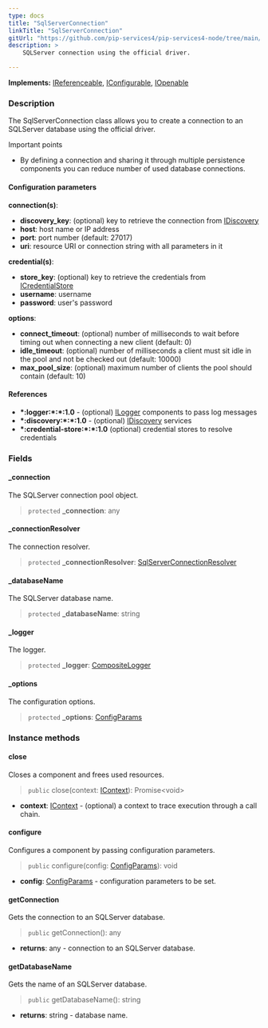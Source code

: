 ```yaml
---
type: docs
title: "SqlServerConnection"
linkTitle: "SqlServerConnection"
gitUrl: "https://github.com/pip-services4/pip-services4-node/tree/main/pip-services4-sqlserver-node"
description: >
    SQLServer connection using the official driver.

---
```


**Implements:** [IReferenceable](../../../components/refer/ireferenceable), [IConfigurable](../../../components/config/iconfigurable),
[IOpenable](../../../components/run/iopenable)

### Description

The SqlServerConnection class allows you to create a connection to an SQLServer database using the official driver.

Important points

- By defining a connection and sharing it through multiple persistence components you can reduce number of used database connections.

#### Configuration parameters

**connection(s)**:
- **discovery_key**: (optional) key to retrieve the connection from [IDiscovery](../../../config/connect/idiscovery)
- **host**: host name or IP address
- **port**: port number (default: 27017)
- **uri**: resource URI or connection string with all parameters in it

**credential(s)**:
- **store_key**: (optional) key to retrieve the credentials from [ICredentialStore](../../../config/auth/icredential_store)
- **username**: username
- **password**: user's password

**options**:
- **connect_timeout**: (optional) number of milliseconds to wait before timing out when connecting a new client (default: 0)
- **idle_timeout**: (optional) number of milliseconds a client must sit idle in the pool and not be checked out (default: 10000)
- **max_pool_size**: (optional) maximum number of clients the pool should contain (default: 10)


#### References
- **\*:logger:\*:\*:1.0** - (optional) [ILogger](../../../observability/log/ilogger) components to pass log messages
- **\*:discovery:\*:\*:1.0** - (optional) [IDiscovery](../../../config/connect/idiscovery) services
- **\*:credential-store:\*:\*:1.0** (optional) credential stores to resolve credentials


### Fields

<span class="hide-title-link">


#### _connection
The SQLServer connection pool object.
> `protected` **_connection**: any

#### _connectionResolver
The connection resolver.
> `protected` **_connectionResolver**: [SqlServerConnectionResolver](../sqlserver_connection_resolver)

#### _databaseName
The SQLServer database name.
> `protected` **_databaseName**: string

#### _logger
The logger.
> `protected` **_logger**: [CompositeLogger](../../../observability/log/composite_logger)

#### _options
The configuration options.
> `protected` **_options**: [ConfigParams](../../../components/config/config_params)


</span>


### Instance methods

#### close
Closes a component and frees used resources.

> `public` close(context: [IContext](../../../components/context/icontext)): Promise\<void\>

- **context**: [IContext](../../../components/context/icontext) - (optional) a context to trace execution through a call chain.


#### configure
Configures a component by passing configuration parameters.

> `public` configure(config: [ConfigParams](../../../components/config/config_params)): void

- **config**: [ConfigParams](../../../components/config/config_params) - configuration parameters to be set.


#### getConnection
Gets the connection to an SQLServer database.

> `public` getConnection(): any

- **returns**: any - connection to an SQLServer database.


#### getDatabaseName
Gets the name of an SQLServer database.

> `public` getDatabaseName(): string

- **returns**: string - database name.
